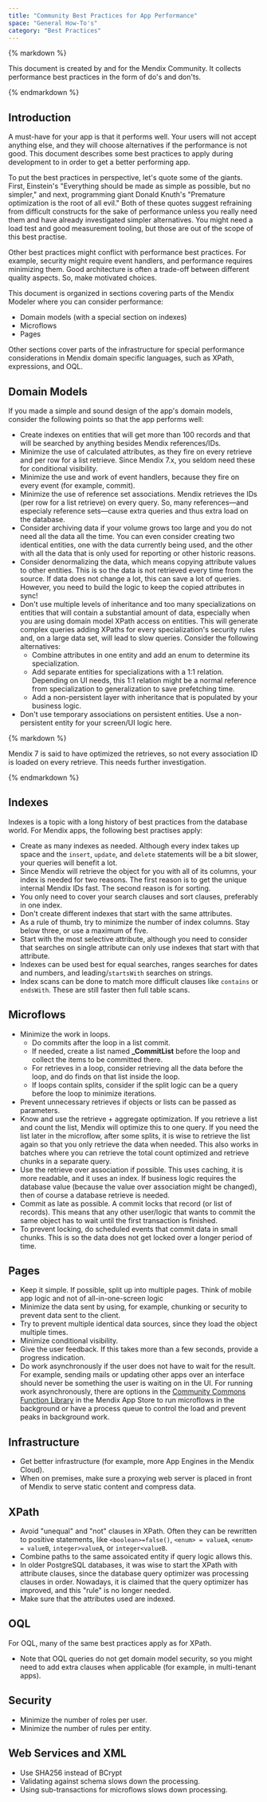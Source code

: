 ```yaml
---
title: "Community Best Practices for App Performance"
space: "General How-To's"
category: "Best Practices"
---
```


<div class="alert alert-warning">{% markdown %}

This document is created by and for the Mendix Community. It collects performance best practices in the form of do's and don'ts.

{% endmarkdown %}</div>

## Introduction

A must-have for your app is that it performs well. Your users will not accept anything else, and they will choose alternatives if the performance is not good. This document describes some best practices to apply during development to in order to get a better performing app.

To put the best practices in perspective, let's quote some of the giants. First, Einstein's "Everything should be made as simple as possible, but no simpler," and next, programming giant Donald Knuth's "Premature optimization is the root of all evil." Both of these quotes suggest refraining from difficult constructs for the sake of performance unless you really need them and have already investigated simpler alternatives. You might need a load test and good measurement tooling, but those are out of the scope of this best practise.

Other best practices might conflict with performance best practices. For example, security might require event handlers, and performance requires minimizing them. Good architecture is often a trade-off between different quality aspects. So, make motivated choices.

This document is organized in sections covering parts of the Mendix Modeler where you can consider performance:

* Domain models (with a special section on indexes)
* Microflows
* Pages

Other sections cover parts of the infrastructure for special performance considerations in Mendix domain specific languages, such as XPath, expressions, and OQL.

## Domain Models

If you made a simple and sound design of the app's domain models, consider the following points so that the app performs well:

* Create indexes on entities that will get more than 100 records and that will be searched by anything besides Mendix references/IDs.
* Minimize the use of calculated attributes, as they fire on every retrieve and per row for a list retrieve. Since Mendix 7.x, you seldom need these for conditional visibility.
* Minimize the use and work of event handlers, because they fire on every event (for example, commit).
* Minimize the use of reference set associations. Mendix retrieves the IDs (per row for a list retrieve) on every query. So, many references—and especialy reference sets—cause extra queries and thus extra load on the database.
* Consider archiving data if your volume grows too large and you do not need all the data all the time. You can even consider creating two identical entities, one with the data currently being used, and the other with all the data that is only used for reporting or other historic reasons.
* Consider denormalizing the data, which means copying attribute values to other entities. This is so the data is not retrieved every time from the source. If data does not change a lot, this can save a lot of queries. However, you need to build the logic to keep the copied attributes in sync!
* Don't use multiple levels of inheritance and too many specializations on entities that will contain a substantial amount of data, especially when you are using domain model XPath access on entities. This will generate complex queries adding XPaths for every specialization's security rules and, on a large data set, will lead to slow queries. Consider the following alternatives:
    * Combine attributes in one entity and add an enum to determine its specialization.
    * Add separate entities for specializations with a 1:1 relation. Depending on UI needs, this 1:1 relation might be a normal reference from specialization to generalization to save prefetching time.
    * Add a non-persistent layer with inheritance that is populated by your business logic.
* Don't use temporary associations on persistent entities. Use a non-persistent entity for your screen/UI logic here.

<div class="alert alert-info">{% markdown %}

Mendix 7 is said to have optimized the retrieves, so not every association ID is loaded on every retrieve. This needs further investigation.

{% endmarkdown %}</div>

## Indexes

Indexes is a topic with a long history of best practices from the database world. For Mendix apps, the following best practises apply:

* Create as many indexes as needed. Although every index takes up space and the `insert`, `update`, and `delete` statements will be a bit slower, your queries will benefit a lot.
* Since Mendix will retrieve the object for you with all of its columns, your index is needed for two reasons. The first reason is to get the unique internal Mendix IDs fast. The second reason is for sorting.
* You only need to cover your search clauses and sort clauses, preferably in one index.
* Don't create different indexes that start with the same attributes.
* As a rule of thumb, try to minimize the number of index columns. Stay below three, or use a maximum of five.
* Start with the most selective attribute, although you need to consider that searches on single attribute can only use indexes that start with that attribute.
* Indexes can be used best for equal searches, ranges searches for dates and numbers, and leading/`startsWith` searches on strings.
* Index scans can be done to match more difficult clauses like `contains` or `endsWith`. These are still faster then full table scans.

## Microflows

* Minimize the work in loops. 
    * Do commits after the loop in a list commit. 
    * If needed, create a list named **<Entity>_CommitList** before the loop and collect the items to be committed there.
    * For retrieves in a loop, consider retrieving all the data before the loop, and do finds on that list inside the loop.
    * If loops contain splits, consider if the split logic can be a query before the loop to minimize iterations.
* Prevent unnecessary retrieves if objects or lists can be passed as parameters.
* Know and use the retrieve + aggregate optimization. If you retrieve a list and count the list, Mendix will optimize this to one query. If you need the list later in the microflow, after some splits, it is wise to retrieve the list again so that you only retrieve the data when needed. This also works in batches where you can retrieve the total count optimized and retrieve chunks in a separate query.
* Use the retrieve over association if possible. This uses caching, it is more readable, and it uses an index. If business logic requires the database value (because the value over association might be changed), then of course a database retrieve is needed.
* Commit as late as possible. A commit locks that record (or list of records). This means that any other user/logic that wants to commit the same object has to wait until the first transaction is finished.
* To prevent locking, do scheduled events that commit data in small chunks. This is so the data does not get locked over a longer period of time.

## Pages

* Keep it simple. If possible, split up into multiple pages. Think of mobile app logic and not of all-in-one-screen logic
* Minimize the data sent by using, for example, chunking or security to prevent data sent to the client.
* Try to prevent multiple identical data sources, since they load the object multiple times.
* Minimize conditional visibility.
* Give the user feedback. If this takes more than a few seconds, provide a progress indication.
* Do work asynchronously if the user does not have to wait for the result. For example, sending mails or updating other apps over an interface should never be something the user is waiting on in the UI. For running work asynchronously, there are options in the [Community Commons Function Library](https://appstore.home.mendix.com/link/app/170/Mendix/Community-Commons-Function-Library) in the Mendix App Store to run microflows in the background or have a process queue to control the load and prevent peaks in background work.

## Infrastructure

* Get better infrastructure (for example, more App Engines in the Mendix Cloud).
* When on premises, make sure a proxying web server is placed in front of Mendix to serve static content and compress data.

## XPath

* Avoid "unequal" and "not" clauses in XPath. Often they can be rewritten to positive statements, like `<boolean>=false()`, `<enum> = valueA`, `<enum> = valueB`, `integer>valueA`, or `integer<valueB`.
* Combine paths to the same assoicated entity if query logic allows this.
* In older PostgreSQL databases, it was wise to start the XPath with attribute clauses, since the database query optimizer was processing clauses in order. Nowadays, it is claimed that the query optimizer has improved, and this "rule" is no longer needed.
* Make sure that the attributes used are indexed.

## OQL

For OQL, many of the same best practices apply as for XPath.

* Note that OQL queries do not get domain model security, so you might need to add extra clauses when applicable (for example, in multi-tenant apps).

## Security

* Minimize the number of roles per user.
* Minimize the number of rules per entity.

## Web Services and XML

* Use SHA256 instead of BCrypt
* Validating against schema slows down the processing.
* Using sub-transactions for microflows slows down processing.